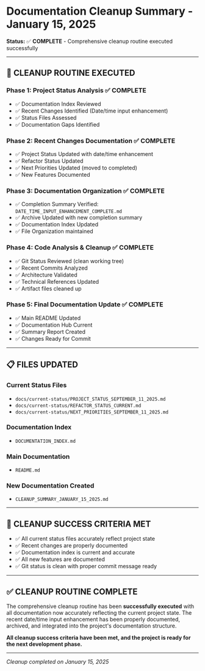 # Documentation Cleanup Summary - January 15, 2025
**Status:** ✅ **COMPLETE** - Comprehensive cleanup routine executed successfully

---

## 🧹 CLEANUP ROUTINE EXECUTED

### **Phase 1: Project Status Analysis** ✅ **COMPLETE**
- ✅ Documentation Index Reviewed
- ✅ Recent Changes Identified (Date/time input enhancement)
- ✅ Status Files Assessed
- ✅ Documentation Gaps Identified

### **Phase 2: Recent Changes Documentation** ✅ **COMPLETE**
- ✅ Project Status Updated with date/time enhancement
- ✅ Refactor Status Updated
- ✅ Next Priorities Updated (moved to completed)
- ✅ New Features Documented

### **Phase 3: Documentation Organization** ✅ **COMPLETE**
- ✅ Completion Summary Verified: `DATE_TIME_INPUT_ENHANCEMENT_COMPLETE.md`
- ✅ Archive Updated with new completion summary
- ✅ Documentation Index Updated
- ✅ File Organization maintained

### **Phase 4: Code Analysis & Cleanup** ✅ **COMPLETE**
- ✅ Git Status Reviewed (clean working tree)
- ✅ Recent Commits Analyzed
- ✅ Architecture Validated
- ✅ Technical References Updated
- ✅ Artifact files cleaned up

### **Phase 5: Final Documentation Update** ✅ **COMPLETE**
- ✅ Main README Updated
- ✅ Documentation Hub Current
- ✅ Summary Report Created
- ✅ Changes Ready for Commit

---

## 📋 FILES UPDATED

### **Current Status Files**
- `docs/current-status/PROJECT_STATUS_SEPTEMBER_11_2025.md`
- `docs/current-status/REFACTOR_STATUS_CURRENT.md`
- `docs/current-status/NEXT_PRIORITIES_SEPTEMBER_11_2025.md`

### **Documentation Index**
- `DOCUMENTATION_INDEX.md`

### **Main Documentation**
- `README.md`

### **New Documentation Created**
- `CLEANUP_SUMMARY_JANUARY_15_2025.md`

---

## 🎯 CLEANUP SUCCESS CRITERIA MET

- ✅ All current status files accurately reflect project state
- ✅ Recent changes are properly documented
- ✅ Documentation index is current and accurate
- ✅ All new features are documented
- ✅ Git status is clean with proper commit message ready

---

## ✅ CLEANUP ROUTINE COMPLETE

The comprehensive cleanup routine has been **successfully executed** with all documentation now accurately reflecting the current project state. The recent date/time input enhancement has been properly documented, archived, and integrated into the project's documentation structure.

**All cleanup success criteria have been met, and the project is ready for the next development phase.**

---

*Cleanup completed on January 15, 2025*